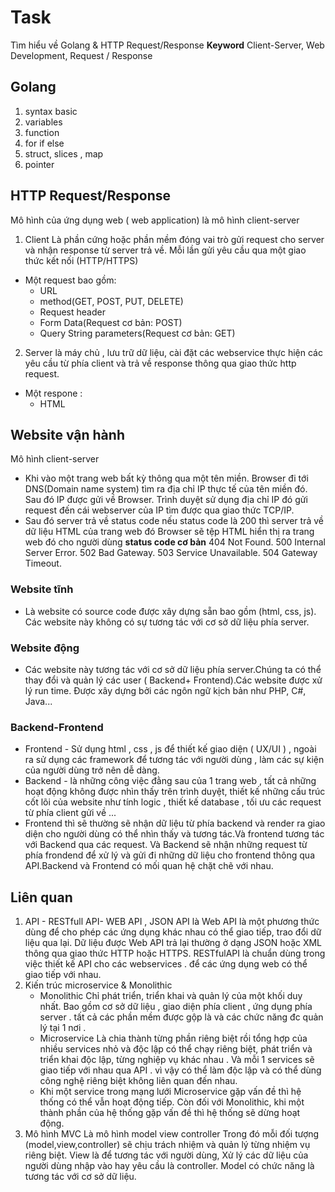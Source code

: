 # Task
Tìm hiểu về Golang & HTTP Request/Response 
**Keyword**
Client-Server, Web Development, Request / Response
## Golang 
1. syntax basic 
2. variables
3. function
4. for if else 
5. struct, slices , map
6. pointer 

## HTTP Request/Response 
Mô hình của ứng dụng web ( web application) là mô hình client-server
1. Client
Là phần cứng hoặc phần mềm đóng vai trò gửi request cho server và nhận response từ server trả về. Mỗi lần gửi yêu cầu qua một giao thức kết nối (HTTP/HTTPS) 
- Một request bao gồm: 
	- URL
	- method(GET, POST, PUT, DELETE) 
	- Request header
	- Form Data(Request cơ bản: POST)
	- Query String parameters(Request cơ bản: GET)

2. Server là máy chủ , lưu trữ dữ liệu, cài đặt các webservice thực hiện các yêu cầu từ phía client và trả về response thông qua giao thức http request. 
- Một respone : 
	- HTML

## Website vận hành
Mô hình client-server
+ Khi vào một trang web bất kỳ thông qua một tên miền. Browser đi tới DNS(Domain name system) tìm ra địa chỉ IP thực tế của tên miền đó. Sau đó IP được gửi về Browser. Trình duyệt sử dụng địa chỉ IP đó gửi request đến cái webserver của IP tìm được qua giao thức TCP/IP. 
+ Sau đó server trả về status code nếu status code là 200 thì server trả về dữ liệu HTML của trang web đó Browser sẽ tệp HTML hiển thị ra trang web đó cho người dùng
**status code cơ bản** 
404 Not Found.
500 Internal Server Error.
502 Bad Gateway.
503 Service Unavailable.
504 Gateway Timeout.

### Website tĩnh
+ Là website có source code được xây dựng sẵn bao gồm (html, css, js). Các website này không có sự tương tác với cơ sở dữ liệu phía server. 
### Website động
+ Các website này tương tác với cơ sở dữ liệu phía server.Chúng ta có thể thay đổi và quản lý các user ( Backend+ Frontend).Các website được xử lý run time. Được xây dựng bởi các ngôn ngữ kịch bản như PHP, C#, Java...

### Backend-Frontend
+ Frontend - Sử dụng html , css , js để thiết kế giao diện ( UX/UI ) , ngoài ra sử dụng các framework để tương tác với người dùng , làm các sự kiện của người dùng trở nên dễ dàng. 
+ Backend - là những công việc đằng sau của 1 trang web , tất cả những hoạt động không được nhìn thấy trên trình duyệt, thiết kế những cấu trúc cốt lõi của website như tính logic , thiết kế database , tối ưu các request từ phía client gửi về ...
+ Frontend thì sẽ thường sẽ nhận dữ liệu từ phía backend và render ra giao diện cho người dùng có thể nhìn thấy và tương tác.Và frontend tương tác với Backend qua các request. Và Backend sẽ nhận những request từ phía frondend để xử lý và gửi đi những dữ liệu cho frontend thông qua API.Backend và Frontend có mối quan hệ chặt chẽ với nhau. 
## Liên quan
1. API - RESTfull API- WEB API , JSON
API là  Web API  là một phương thức dùng để cho phép các ứng dụng khác nhau có thể giao tiếp, trao đổi dữ liệu qua lại. Dữ liệu được Web API trả lại thường ở dạng  JSON hoặc XML thông qua giao thức HTTP hoặc HTTPS.
RESTfulAPI là chuẩn dùng trong việc thiết kế API cho các webservices . để các ứng dụng web có thể giao tiếp với nhau. 
2. Kiến trúc microservice & Monolithic
	- Monolithic
	Chỉ phát triển, triển khai và quản lý của một khối duy nhất. Bao gồm cơ sở dữ liệu , giao diện phía client , ứng dụng phía server . tất cả các phần mềm được gộp là và các chức năng đc quản lý tại 1 nơi . 
	- Microservice
	Là chia thành từng phần riêng biệt rồi tổng hợp của nhiều services nhỏ và độc lập có thể chạy riêng biệt, phát triển và triển khai độc lập, từng nghiệp vụ khác nhau . Và mỗi 1 services sẽ giao tiếp với nhau qua API . vì vậy có thể làm độc lập và có thể dùng công nghệ riêng biệt không liên quan đến nhau. 
	- Khi một service trong mạng lưới Microservice gặp vấn đề thì hệ thống có thể vẫn hoạt động tiếp. Còn đối với Monolithic, khi một thành phần của hệ thống gặp vấn đề thì hệ thống sẽ dừng hoạt động.  
4. Mô hình MVC
Là mô hình model view controller
Trong đó mỗi đối tượng (model,view,controller) sẽ chịu trách nhiệm và quản lý từng nhiệm vụ riêng biệt. View là để tương tác với người dùng, Xử lý các dữ liệu của người dùng nhập vào hay yêu cầu là controller. Model có chức năng là tương tác với cơ sở dữ liệu. 
 
